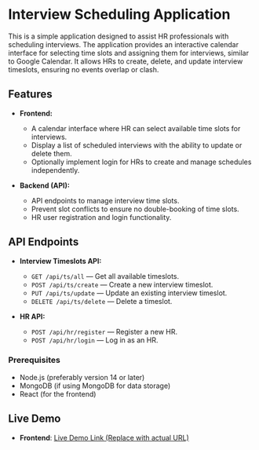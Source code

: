 
# Interview Scheduling Application

This is a simple application designed to assist HR professionals with scheduling interviews. The application provides an interactive calendar interface for selecting time slots and assigning them for interviews, similar to Google Calendar. It allows HRs to create, delete, and update interview timeslots, ensuring no events overlap or clash.

## Features

- **Frontend:**
  - A calendar interface where HR can select available time slots for interviews.
  - Display a list of scheduled interviews with the ability to update or delete them.
  - Optionally implement login for HRs to create and manage schedules independently.

- **Backend (API):**
  - API endpoints to manage interview time slots.
  - Prevent slot conflicts to ensure no double-booking of time slots.
  - HR user registration and login functionality.

## API Endpoints

- **Interview Timeslots API:**
  - `GET /api/ts/all` — Get all available timeslots.
  - `POST /api/ts/create` — Create a new interview timeslot.
  - `PUT /api/ts/update` — Update an existing interview timeslot.
  - `DELETE /api/ts/delete` — Delete a timeslot.

- **HR API:**
  - `POST /api/hr/register` — Register a new HR.
  - `POST /api/hr/login` — Log in as an HR.


### Prerequisites

- Node.js (preferably version 14 or later)
- MongoDB (if using MongoDB for data storage)
- React (for the frontend)


## Live Demo

- **Frontend**: [Live Demo Link (Replace with actual URL)](https://interview-task-wy45.onrender.com)

